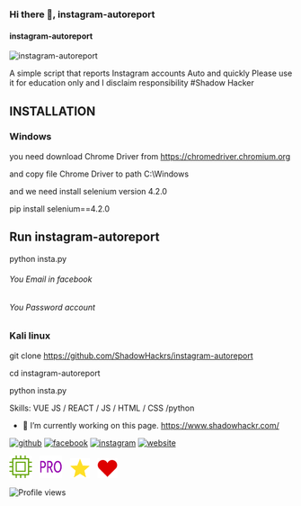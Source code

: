 ### Hi there 👋, instagram-autoreport
#### instagram-autoreport
![instagram-autoreport](https://blogger.googleusercontent.com/img/b/R29vZ2xl/AVvXsEhWsR0OcAD86Spa1MpuN6wYHxagJcidpMC00DLW5DAazFyylcoYdNaTEv9UXULcxorSJvpql45mBT0JwOgCoO9BIOQKO2sTxmTgyyIMNrKQukHE6ZIIhn1SpkoWUkZDgyA3FkKWlqQrs-79Zpd_syHVwRQtv_8iCSBn5N4oHhFP_LpY6TPW1nypCqY83zI/s1531/2023-07-05%2018_06_28-Kali%20linux%20-%20VMware%20Workstation.png)

A simple script that reports Instagram accounts Auto and quickly
Please use it for education only and I disclaim responsibility #Shadow Hacker

## INSTALLATION

### Windows
you need download Chrome Driver from https://chromedriver.chromium.org

and copy file Chrome Driver to path C:\Windows

and we need install selenium version 4.2.0

pip install selenium==4.2.0

## Run instagram-autoreport

python insta.py

###### You Email in facebook
###### You Password account

### Kali linux

git clone https://github.com/ShadowHackrs/instagram-autoreport

cd instagram-autoreport

python insta.py

Skills: VUE JS / REACT / JS / HTML / CSS /python

- 🔭 I’m currently working on this page. 
https://www.shadowhackr.com/

[<img src='https://cdn.jsdelivr.net/npm/simple-icons@3.0.1/icons/github.svg' alt='github' height='40'>](https://github.com/ShadowHackrs)  [<img src='https://cdn.jsdelivr.net/npm/simple-icons@3.0.1/icons/facebook.svg' alt='facebook' height='40'>](https://www.facebook.com/Tareq.DJX)  [<img src='https://cdn.jsdelivr.net/npm/simple-icons@3.0.1/icons/instagram.svg' alt='instagram' height='40'>](https://www.instagram.com/shadowhackr/)  [<img src='https://cdn.jsdelivr.net/npm/simple-icons@3.0.1/icons/icloud.svg' alt='website' height='40'>](https://www.shadowhackr.com)  

<a href='https://docs.github.com/en/developers'><img src='https://raw.githubusercontent.com/acervenky/animated-github-badges/master/assets/devbadge.gif' width='40' height='40'></a> <a href='https://github.com/pricing'><img src='https://raw.githubusercontent.com/acervenky/animated-github-badges/master/assets/pro.gif' width='40' height='40'></a> <a href='https://stars.github.com/'><img src='https://raw.githubusercontent.com/acervenky/animated-github-badges/master/assets/starbadge.gif' width='35' height='35'></a> <a href='https://docs.github.com/en/github/supporting-the-open-source-community-with-github-sponsors'><img src='https://raw.githubusercontent.com/acervenky/animated-github-badges/master/assets/sponsorbadge.gif' width='35' height='35'></a> 

![Profile views](https://gpvc.arturio.dev/ShadowHackrs)  
